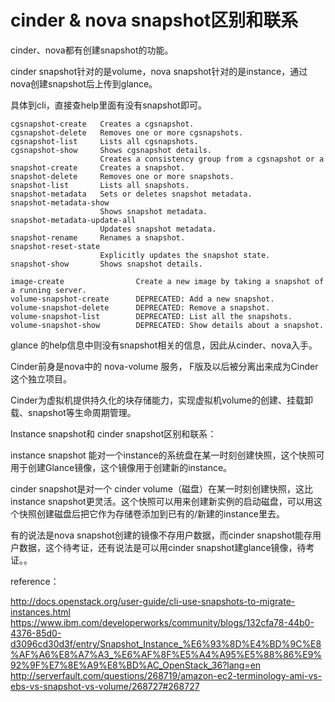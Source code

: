 # cinder & nova snapshot区别和联系

cinder、nova都有创建snapshot的功能。

cinder snapshot针对的是volume，nova snapshot针对的是instance，通过nova创建snapshot后上传到glance。

具体到cli，直接查help里面有没有snapshot即可。

```
cgsnapshot-create   Creates a cgsnapshot.
cgsnapshot-delete   Removes one or more cgsnapshots.
cgsnapshot-list     Lists all cgsnapshots.
cgsnapshot-show     Shows cgsnapshot details.
                    Creates a consistency group from a cgsnapshot or a
snapshot-create     Creates a snapshot.
snapshot-delete     Removes one or more snapshots.
snapshot-list       Lists all snapshots.
snapshot-metadata   Sets or deletes snapshot metadata.
snapshot-metadata-show
                    Shows snapshot metadata.
snapshot-metadata-update-all
                    Updates snapshot metadata.
snapshot-rename     Renames a snapshot.
snapshot-reset-state
                    Explicitly updates the snapshot state.
snapshot-show       Shows snapshot details.

image-create                Create a new image by taking a snapshot of a running server.
volume-snapshot-create      DEPRECATED: Add a new snapshot.
volume-snapshot-delete      DEPRECATED: Remove a snapshot.
volume-snapshot-list        DEPRECATED: List all the snapshots.
volume-snapshot-show        DEPRECATED: Show details about a snapshot.
```

glance 的help信息中则没有snapshot相关的信息，因此从cinder、nova入手。

Cinder前身是nova中的 nova-volume 服务， F版及以后被分离出来成为Cinder这个独立项目。

Cinder为虚拟机提供持久化的块存储能力，实现虚拟机volume的创建、挂载卸载、snapshot等生命周期管理。

Instance snapshot和 cinder snapshot区别和联系：

instance snapshot 能对一个instance的系统盘在某一时刻创建快照，这个快照可用于创建Glance镜像，这个镜像用于创建新的instance。

cinder snapshot是对一个 cinder volume（磁盘）在某一时刻创建快照，这比instance snapshot更灵活。这个快照可以用来创建新实例的启动磁盘，可以用这个快照创建磁盘后把它作为存储卷添加到已有的/新建的instance里去。

有的说法是nova snapshot创建的镜像不存用户数据，而cinder snapshot能存用户数据，这个待考证，还有说法是可以用cinder snapshot建glance镜像，待考证。。

reference：

http://docs.openstack.org/user-guide/cli-use-snapshots-to-migrate-instances.html
https://www.ibm.com/developerworks/community/blogs/132cfa78-44b0-4376-85d0-d3096cd30d3f/entry/Snapshot_Instance_%E6%93%8D%E4%BD%9C%E8%AF%A6%E8%A7%A3_%E6%AF%8F%E5%A4%A95%E5%88%86%E9%92%9F%E7%8E%A9%E8%BD%AC_OpenStack_36?lang=en
http://serverfault.com/questions/268719/amazon-ec2-terminology-ami-vs-ebs-vs-snapshot-vs-volume/268727#268727
